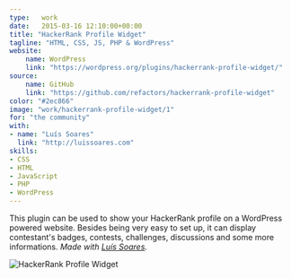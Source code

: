 ```yaml
---
type:   work
date:	2015-03-16 12:10:00+00:00
title: "HackerRank Profile Widget"
tagline: "HTML, CSS, JS, PHP & WordPress"
website:
    name: WordPress
    link: "https://wordpress.org/plugins/hackerrank-profile-widget/"
source:
    name: GitHub
    link: "https://github.com/refactors/hackerrank-profile-widget"
color: "#2ec866"
image: "work/hackerrank-profile-widget/1"
for: "the community"
with:
- name: "Luís Soares"
  link: "http://luissoares.com"
skills:
- CSS
- HTML
- JavaScript
- PHP
- WordPress
---
```


<p>This plugin can be used to show your HackerRank profile on a WordPress powered website. Besides being very easy to set up, it can display contestant's badges, contests, challenges, discussions and some more informations. <em>Made with <a href="luissoares.com">Luís Soares</a>.</em></p>

<p><img src="/images/work/hackerrank-profile-widget/1.png" alt="HackerRank Profile Widget"></p>
